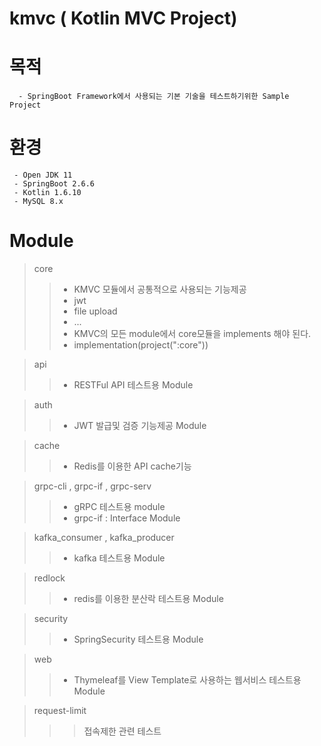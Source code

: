 # kmvc ( Kotlin MVC Project)  

# 목적  
```
  - SpringBoot Framework에서 사용되는 기본 기술을 테스트하기위한 Sample Project  
```  
# 환경  
```
 - Open JDK 11
 - SpringBoot 2.6.6
 - Kotlin 1.6.10
 - MySQL 8.x
```

# Module  
> core  
> >* KMVC 모듈에서 공통적으로 사용되는 기능제공
> >* jwt
> >* file upload
> >* ...
> >* KMVC의 모든 module에서 core모듈을 implements 해야 된다.
> >* implementation(project(":core"))

> api  
> >* RESTFul API 테스트용 Module 

> auth  
> >* JWT 발급및 검증 기능제공 Module  

> cache
> >* Redis를 이용한 API cache기능  

> grpc-cli , grpc-if , grpc-serv  
> >* gRPC 테스트용 module  
> >* grpc-if : Interface Module  

> kafka_consumer , kafka_producer  
> >* kafka 테스트용 Module  

> redlock  
> >* redis를 이용한 분산락 테스트용 Module  

> security  
> >* SpringSecurity 테스트용 Module  

> web  
> >* Thymeleaf를 View Template로 사용하는 웹서비스 테스트용 Module  

> request-limit  
> >> 접속제한 관련 테스트